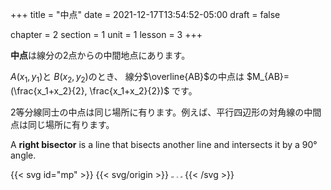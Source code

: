 +++
title = "中点"
date = 2021-12-17T13:54:52-05:00
draft = false

chapter = 2
section = 1
unit = 1
lesson = 3
+++

**中点**は線分の2点からの中間地点にあります。

$A(x_1, y_1)$と
$B(x_2, y_2)$のとき、
線分$\overline{AB}$の中点は
$M_{AB}=(\frac{x_1+x_2}{2}, \frac{x_1+x_2}{2})$
です。

2等分線同士の中点は同じ場所に有ります。例えば、平行四辺形の対角線の中間点は同じ場所に有ります。

A **right bisector** is a line that bisects another line and intersects it by a $90°$ angle.

{{< svg id="mp" >}}
{{< svg/origin >}}
	<path d="M25 50 L75 50" stroke="#000" />
	<path d="M40 46 l0 8 m-5 -8 l0 8" stroke="#000" />
	<path d="M65 46 l0 8 m-5 -8 l0 8" stroke="#000" />
	<circle cx="50" cy="50" r="2" fill="#000"/>
	<circle cx="25" cy="50" r="2" fill="#000"/>
	<circle cx="75" cy="50" r="2" fill="#000"/>
	<text x="50" y="45" style="font: italic 5px serif;">M</text>
	<text x="25" y="45" style="font: italic 5px serif;">A</text>
	<text x="75" y="45" style="font: italic 5px serif;">B</text>
{{< /svg >}}
